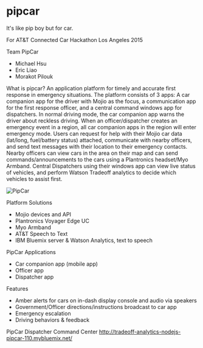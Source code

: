 # pipcar
It's like pip boy but for car.

For AT&T Connected Car Hackathon Los Angeles 2015

Team PipCar
- Michael Hsu
- Eric Liao
- Morakot Pilouk

What is pipcar?
An application platform for timely and accurate first response in emergency situations. The platform consists of 3 apps: A car companion app for the driver with Mojio as the focus, a communication app for the first response officer, and a central command windows app for dispatchers. In normal driving mode, the car companion app warns the driver about reckless driving. When an officer/dispatcher creates an emergency event in a region, all car companion apps in the region will enter emergency mode. Users can request for help with their Mojio car data (lat/long, fuel/battery status) attached, communicate with nearby officers, and send text messages with their location to their emergency contacts. Nearby officers can view cars in the area on their map and can send commands/announcements to the cars using a Plantronics headset/Myo Armband. Central Dispatchers using their windows app can view live status of vehicles, and perform Watson Tradeoff analytics to decide which vehicles to assist first.​

![PipCar](https://raw.githubusercontent.com/really-lazy-bone/pipcar/master/pipcar.PNG?raw=true)

Platform Solutions
- Mojio devices and API
- Plantronics Voyager Edge UC
- Myo Armband
- AT&T Speech to Text
- IBM Bluemix server & Watson Analytics, text to speech

PipCar Applications
- Car companion app (mobile app)
- Officer app
- Dispatcher app

Features
- Amber alerts for cars on in-dash display console and audio via speakers 
- Government/Officer directions/instructions broadcast to car app
- Emergency escalation
- Driving behaviors & feedback

PipCar Dispatcher Command Center
http://tradeoff-analytics-nodejs-pipcar-110.mybluemix.net/